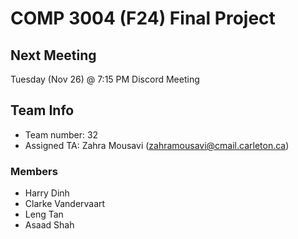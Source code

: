 # COMP 3004 (F24) Final Project

## Next Meeting
Tuesday (Nov 26) @ 7:15 PM
Discord Meeting

## Team Info
- Team number: 32
- Assigned TA: Zahra Mousavi (zahramousavi@cmail.carleton.ca)

### Members
- Harry Dinh
- Clarke Vandervaart
- Leng Tan
- Asaad Shah
